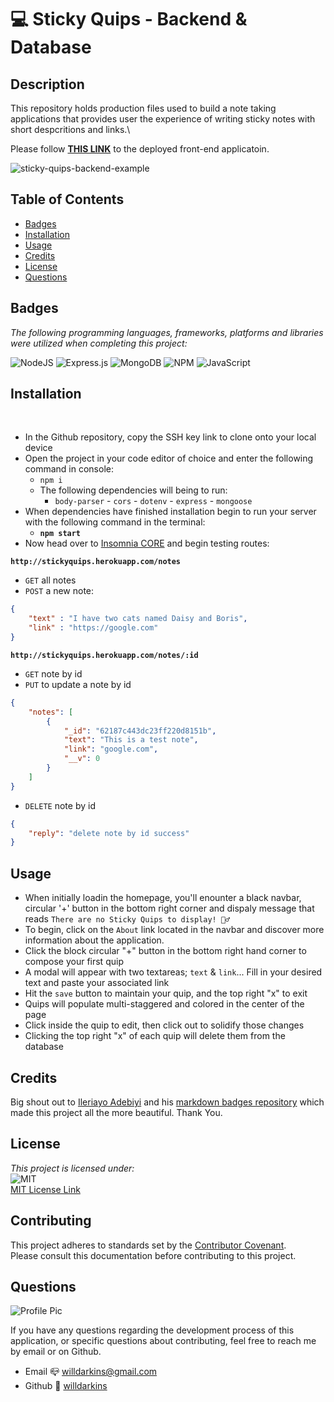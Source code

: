 
# 💻 Sticky Quips - Backend & Database

## Description
This repository holds production files used to build a note taking applications that provides user the experience of writing sticky notes with short despcritions and links.\

Please follow **[THIS LINK](https://willdarkins.github.io/sticky-quips-frontend/)** to the deployed front-end applicatoin.

![sticky-quips-backend-example](https://user-images.githubusercontent.com/84754257/155666783-e1d5b8ea-9248-4874-86c1-51223adbfd1c.gif)

## Table of Contents

* [Badges](#badges)
* [Installation](#installation)
* [Usage](#usage)
* [Credits](#credits)
* [License](#license)
* [Questions](#questions)

## Badges 
*The following programming languages, frameworks, platforms and libraries were utilized when completing this project:*

![NodeJS](https://img.shields.io/badge/node.js-6DA55F?style=for-the-badge&logo=node.js&logoColor=white)
![Express.js](https://img.shields.io/badge/express.js-%23404d59.svg?style=for-the-badge&logo=express&logoColor=%2361DAFB)
![MongoDB](https://img.shields.io/badge/MongoDB-%234ea94b.svg?style=for-the-badge&logo=mongodb&logoColor=white)
![NPM](https://img.shields.io/badge/NPM-%23000000.svg?style=for-the-badge&logo=npm&logoColor=white)
![JavaScript](https://img.shields.io/badge/javascript-%23323330.svg?style=for-the-badge&logo=javascript&logoColor=%23F7DF1E)

## Installation
<br>

- In the Github repository, copy the SSH key link to clone onto your local device
- Open the project in your code editor of choice and enter the following command in console:
  - `npm i`
  - The following dependencies will being to run:
    - `body-parser` - `cors` - `dotenv` - `express` - `mongoose`
- When dependencies have finished installation begin to run your server with the following command in the terminal:
  - **`npm start`**
- Now head over to <a href=https://insomnia.rest>Insomnia CORE</a> and begin testing routes:

**`http://stickyquips.herokuapp.com/notes`**
  - `GET` all notes
  - `POST` a new note:
```json
{
	"text" : "I have two cats named Daisy and Boris",
	"link" : "https://google.com"
}
```
**`http://stickyquips.herokuapp.com/notes/:id`**
  - `GET` note by id
  - `PUT` to update a note by id
```json
{
	"notes": [
		{
			"_id": "62187c443dc23ff220d8151b",
			"text": "This is a test note",
			"link": "google.com",
			"__v": 0
		}
	]
}
```
  - `DELETE` note by id
```json
{
	"reply": "delete note by id success"
}
```

## Usage

- When initially loadin the homepage, you'll enounter a black navbar, circular '+' button in the bottom right corner and dispaly message that reads `There are no Sticky Quips to display! 🤷‍♂️`
- To begin, click on the `About` link located in the navbar and discover more information about the application.
- Click the block circular "+" button in the bottom right hand corner to compose your first quip
- A modal will appear with two textareas; `text` & `link`... Fill in your desired text and paste your associated link
- Hit the `save` button to maintain your quip, and the top right "x" to exit
- Quips will populate multi-staggered and colored in the center of the page
- Click inside the quip to edit, then click out to solidify those changes
- Clicking the top right "x" of each quip will delete them from the database

## Credits
Big shout out to <a href = https://github.com/Ileriayo>Ileriayo Adebiyi</a> and his <a href =https://github.com/Ileriayo/markdown-badges>markdown badges repository</a> which made this project all the more beautiful. Thank You.<br>

## License
*This project is licensed under:* <br>
![MIT](https://img.shields.io/badge/License-MIT-yellow.svg)<br>
<a href= https://opensource.org/licenses/MIT)>MIT License Link</a><br>

## Contributing
This project adheres to standards set by the <a href = https://www.contributor-covenant.org/version/2/1/code_of_conduct/code_of_conduct.md>Contributor Covenant</a>.<br>
Please consult this documentation before contributing to this project.

## Questions
![Profile Pic](https://user-images.githubusercontent.com/84754257/145705294-57134da6-c3b7-40f4-bcbe-ad9cddb27f47.jpg)

If you have any questions regarding the development process of this application, or specific questions about contributing, feel free to reach me by email or on Github.
* Email 📪 willdarkins@gmail.com
* Github 🗿 [willdarkins](https://github.com/willdarkins) 
